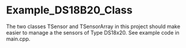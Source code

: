 # Example_DS18B20_Class

The two classes TSensor and TSensorArray in this project should make easier to manage a the sensors of Type DS18x20.
See example code in main.cpp.
